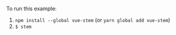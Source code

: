 To run this example:
1. `npm install --global vue-stem` (or `yarn global add vue-stem`)
2. `$ stem`
